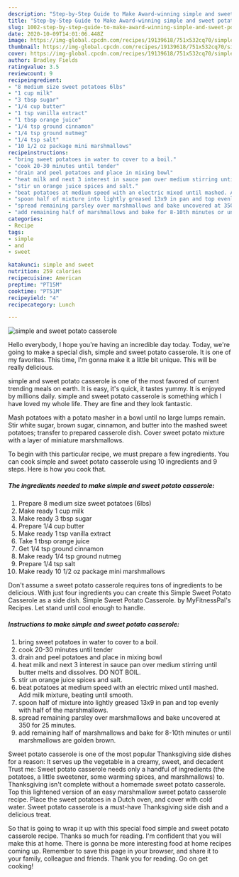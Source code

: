 ```yaml
---
description: "Step-by-Step Guide to Make Award-winning simple and sweet potato casserole"
title: "Step-by-Step Guide to Make Award-winning simple and sweet potato casserole"
slug: 1002-step-by-step-guide-to-make-award-winning-simple-and-sweet-potato-casserole
date: 2020-10-09T14:01:06.448Z
image: https://img-global.cpcdn.com/recipes/19139618/751x532cq70/simple-and-sweet-potato-casserole-recipe-main-photo.jpg
thumbnail: https://img-global.cpcdn.com/recipes/19139618/751x532cq70/simple-and-sweet-potato-casserole-recipe-main-photo.jpg
cover: https://img-global.cpcdn.com/recipes/19139618/751x532cq70/simple-and-sweet-potato-casserole-recipe-main-photo.jpg
author: Bradley Fields
ratingvalue: 3.5
reviewcount: 9
recipeingredient:
- "8 medium size sweet potatoes 6lbs"
- "1 cup milk"
- "3 tbsp sugar"
- "1/4 cup butter"
- "1 tsp vanilla extract"
- "1 tbsp orange juice"
- "1/4 tsp ground cinnamon"
- "1/4 tsp ground nutmeg"
- "1/4 tsp salt"
- "10 1/2 oz package mini marshmallows"
recipeinstructions:
- "bring sweet potatoes in water to cover to a boil."
- "cook 20-30 minutes until tender"
- "drain and peel potatoes and place in mixing bowl"
- "heat milk and next 3 interest in sauce pan over medium stirring until butter melts and dissolves. DO NOT BOIL."
- "stir un orange juice spices and salt."
- "beat potatoes at medium speed with an electric mixed until mashed. Add milk mixture, beating until smooth."
- "spoon half of mixture into lightly greased 13x9 in pan and top evenly with half of the marshmallows."
- "spread remaining parsley over marshmallows and bake uncovered at 350 for 25 minutes."
- "add remaining half of marshmallows and bake for 8-10th minutes or until marshmallows are golden brown."
categories:
- Recipe
tags:
- simple
- and
- sweet

katakunci: simple and sweet 
nutrition: 259 calories
recipecuisine: American
preptime: "PT15M"
cooktime: "PT51M"
recipeyield: "4"
recipecategory: Lunch

---
```



![simple and sweet potato casserole](https://img-global.cpcdn.com/recipes/19139618/751x532cq70/simple-and-sweet-potato-casserole-recipe-main-photo.jpg)

Hello everybody, I hope you're having an incredible day today. Today, we're going to make a special dish, simple and sweet potato casserole. It is one of my favorites. This time, I'm gonna make it a little bit unique. This will be really delicious.

simple and sweet potato casserole is one of the most favored of current trending meals on earth. It is easy, it's quick, it tastes yummy. It is enjoyed by millions daily. simple and sweet potato casserole is something which I have loved my whole life. They are fine and they look fantastic.

Mash potatoes with a potato masher in a bowl until no large lumps remain. Stir white sugar, brown sugar, cinnamon, and butter into the mashed sweet potatoes; transfer to prepared casserole dish. Cover sweet potato mixture with a layer of miniature marshmallows.


To begin with this particular recipe, we must prepare a few ingredients. You can cook simple and sweet potato casserole using 10 ingredients and 9 steps. Here is how you cook that.

<!--inarticleads1-->

##### The ingredients needed to make simple and sweet potato casserole:

1. Prepare 8 medium size sweet potatoes (6lbs)
1. Make ready 1 cup milk
1. Make ready 3 tbsp sugar
1. Prepare 1/4 cup butter
1. Make ready 1 tsp vanilla extract
1. Take 1 tbsp orange juice
1. Get 1/4 tsp ground cinnamon
1. Make ready 1/4 tsp ground nutmeg
1. Prepare 1/4 tsp salt
1. Make ready 10 1/2 oz package mini marshmallows


Don&#39;t assume a sweet potato casserole requires tons of ingredients to be delicious. With just four ingredients you can create this Simple Sweet Potato Casserole as a side dish. Simple Sweet Potato Casserole. by MyFitnessPal&#39;s Recipes. Let stand until cool enough to handle. 

<!--inarticleads2-->

##### Instructions to make simple and sweet potato casserole:

1. bring sweet potatoes in water to cover to a boil.
1. cook 20-30 minutes until tender
1. drain and peel potatoes and place in mixing bowl
1. heat milk and next 3 interest in sauce pan over medium stirring until butter melts and dissolves. DO NOT BOIL.
1. stir un orange juice spices and salt.
1. beat potatoes at medium speed with an electric mixed until mashed. Add milk mixture, beating until smooth.
1. spoon half of mixture into lightly greased 13x9 in pan and top evenly with half of the marshmallows.
1. spread remaining parsley over marshmallows and bake uncovered at 350 for 25 minutes.
1. add remaining half of marshmallows and bake for 8-10th minutes or until marshmallows are golden brown.


Sweet potato casserole is one of the most popular Thanksgiving side dishes for a reason: It serves up the vegetable in a creamy, sweet, and decadent Trust me: Sweet potato casserole needs only a handful of ingredients (the potatoes, a little sweetener, some warming spices, and marshmallows) to. Thanksgiving isn&#39;t complete without a homemade sweet potato casserole. Top this lightened version of an easy marshmallow sweet potato casserole recipe. Place the sweet potatoes in a Dutch oven, and cover with cold water. Sweet potato casserole is a must-have Thanksgiving side dish and a delicious treat. 

So that is going to wrap it up with this special food simple and sweet potato casserole recipe. Thanks so much for reading. I'm confident that you will make this at home. There is gonna be more interesting food at home recipes coming up. Remember to save this page in your browser, and share it to your family, colleague and friends. Thank you for reading. Go on get cooking!
